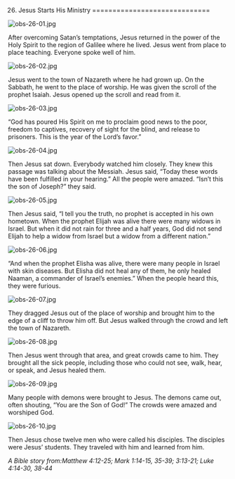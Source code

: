 26. Jesus Starts His Ministry
=============================

![obs-26-01.jpg](/var/www/vhosts/door43.org/httpdocs/data/gitrepo/media/en/obs/obs-26-01.jpg "obs-26-01.jpg")

After overcoming Satan’s temptations, Jesus returned in the power of the
Holy Spirit to the region of Galilee where he lived. Jesus went from
place to place teaching. Everyone spoke well of him.

![obs-26-02.jpg](/var/www/vhosts/door43.org/httpdocs/data/gitrepo/media/en/obs/obs-26-02.jpg "obs-26-02.jpg")

Jesus went to the town of Nazareth where he had grown up. On the
Sabbath, he went to the place of worship. He was given the scroll of the
prophet Isaiah. Jesus opened up the scroll and read from it.

![obs-26-03.jpg](/var/www/vhosts/door43.org/httpdocs/data/gitrepo/media/en/obs/obs-26-03.jpg "obs-26-03.jpg")

“God has poured His Spirit on me to proclaim good news to the poor,
freedom to captives, recovery of sight for the blind, and release to
prisoners. This is the year of the Lord’s favor.”

![obs-26-04.jpg](/var/www/vhosts/door43.org/httpdocs/data/gitrepo/media/en/obs/obs-26-04.jpg "obs-26-04.jpg")

Then Jesus sat down. Everybody watched him closely. They knew this
passage was talking about the Messiah. Jesus said, “Today these words
have been fulfilled in your hearing.” All the people were amazed. “Isn’t
this the son of Joseph?” they said.

![obs-26-05.jpg](/var/www/vhosts/door43.org/httpdocs/data/gitrepo/media/en/obs/obs-26-05.jpg "obs-26-05.jpg")

Then Jesus said, “I tell you the truth, no prophet is accepted in his
own hometown. When the prophet Elijah was alive there were many widows
in Israel. But when it did not rain for three and a half years, God did
not send Elijah to help a widow from Israel but a widow from a different
nation.”

![obs-26-06.jpg](/var/www/vhosts/door43.org/httpdocs/data/gitrepo/media/en/obs/obs-26-06.jpg "obs-26-06.jpg")

“And when the prophet Elisha was alive, there were many people in Israel
with skin diseases. But Elisha did not heal any of them, he only healed
Naaman, a commander of Israel’s enemies.” When the people heard this,
they were furious.

![obs-26-07.jpg](/var/www/vhosts/door43.org/httpdocs/data/gitrepo/media/en/obs/obs-26-07.jpg "obs-26-07.jpg")

They dragged Jesus out of the place of worship and brought him to the
edge of a cliff to throw him off. But Jesus walked through the crowd and
left the town of Nazareth.

![obs-26-08.jpg](/var/www/vhosts/door43.org/httpdocs/data/gitrepo/media/en/obs/obs-26-08.jpg "obs-26-08.jpg")

Then Jesus went through that area, and great crowds came to him. They
brought all the sick people, including those who could not see, walk,
hear, or speak, and Jesus healed them.

![obs-26-09.jpg](/var/www/vhosts/door43.org/httpdocs/data/gitrepo/media/en/obs/obs-26-09.jpg "obs-26-09.jpg")

Many people with demons were brought to Jesus. The demons came out,
often shouting, “You are the Son of God!” The crowds were amazed and
worshiped God.

![obs-26-10.jpg](/var/www/vhosts/door43.org/httpdocs/data/gitrepo/media/en/obs/obs-26-10.jpg "obs-26-10.jpg")

Then Jesus chose twelve men who were called his disciples. The disciples
were Jesus’ students. They traveled with him and learned from him.

*A Bible story from:Matthew 4:12-25; Mark 1:14-15, 35-39; 3:13-21; Luke
4:14-30, 38-44*
